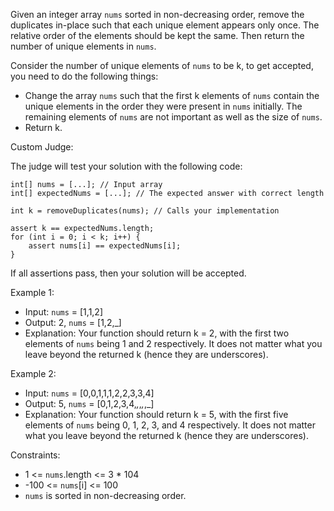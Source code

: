 Given an integer array `nums` sorted in non-decreasing order, remove the duplicates in-place such that each unique element appears only once. The relative order of the elements should be kept the same. Then return the number of unique elements in `nums`.

Consider the number of unique elements of `nums` to be k, to get accepted, you need to do the following things:

- Change the array `nums` such that the first k elements of `nums` contain the unique elements in the order they were present in `nums` initially. The remaining elements of `nums` are not important as well as the size of `nums`.
- Return k.

Custom Judge:

The judge will test your solution with the following code:

```
int[] nums = [...]; // Input array
int[] expectedNums = [...]; // The expected answer with correct length

int k = removeDuplicates(nums); // Calls your implementation

assert k == expectedNums.length;
for (int i = 0; i < k; i++) {
    assert nums[i] == expectedNums[i];
}
```

If all assertions pass, then your solution will be accepted.

Example 1:

- Input: `nums` = [1,1,2]
- Output: 2, `nums` = [1,2,_]
- Explanation: Your function should return k = 2, with the first two elements of `nums` being 1 and 2 respectively.
It does not matter what you leave beyond the returned k (hence they are underscores).

Example 2:

- Input: `nums` = [0,0,1,1,1,2,2,3,3,4]
- Output: 5, `nums` = [0,1,2,3,4,_,_,_,_,_]
- Explanation: Your function should return k = 5, with the first five elements of `nums` being 0, 1, 2, 3, and 4 respectively.
It does not matter what you leave beyond the returned k (hence they are underscores).


Constraints:

- 1 <= `nums`.length <= 3 * 104
- -100 <= `nums`[i] <= 100
- `nums` is sorted in non-decreasing order.